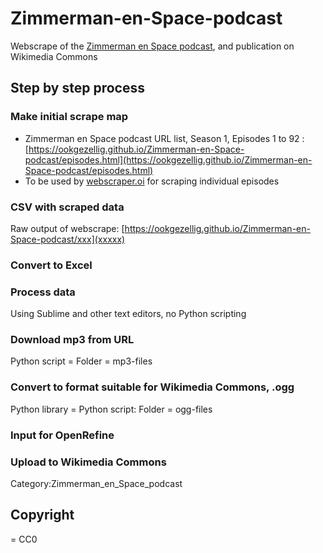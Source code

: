 # Zimmerman-en-Space-podcast
Webscrape of the [Zimmerman en Space podcast](https://www.buzzsprout.com/2096278), and publication on Wikimedia Commons

## Step by step process

### Make initial scrape map 
* Zimmerman en Space podcast URL list, Season 1, Episodes 1 to 92 : [https://ookgezellig.github.io/Zimmerman-en-Space-podcast/episodes.html](https://ookgezellig.github.io/Zimmerman-en-Space-podcast/episodes.html)
* To be used by [webscraper.oi](https://webscraper.io/) for scraping individual episodes

### CSV with scraped data
Raw output of webscrape: [https://ookgezellig.github.io/Zimmerman-en-Space-podcast/xxx](xxxxx)

### Convert to Excel

### Process data
Using Sublime and other text editors, no Python scripting

### Download mp3 from URL
Python script = 
Folder = mp3-files


### Convert to format suitable for Wikimedia Commons, .ogg
Python library = 
Python script: 
Folder = ogg-files

### Input for OpenRefine

### Upload to Wikimedia Commons
 Category:Zimmerman_en_Space_podcast

## Copyright 
= CC0
